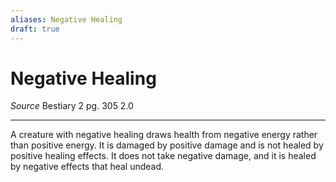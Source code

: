 ```yaml
---
aliases: Negative Healing
draft: true
---
```


# Negative Healing

_Source_ Bestiary 2 pg. 305 2.0

---

A creature with negative healing draws health from negative energy rather than positive energy. It is damaged by positive damage and is not healed by positive healing effects. It does not take negative damage, and it is healed by negative effects that heal undead.
